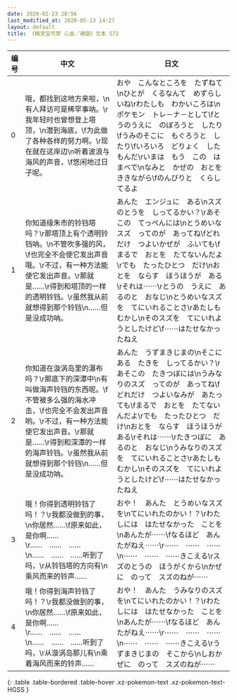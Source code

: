 ```yaml
---
date: 2020-02-23 20:56
last_modified_at: 2020-05-13 14:27
layout: default
title: 《精灵宝可梦 心金／魂银》文本 572
---
```

| 编号 | 中文 | 日文 |
| ---- | ---- | ---- |
| 0 | 哦，都找到这地方来啦，\n有人拜访可是稀罕事呐。\r我年轻时也曾想登上塔顶，\n潜到海底，\f为此做了各种各样的努力啊。\r现在就在这岸边\n听着波浪与海风的声音，\f悠闲地过日子呢。 | おや　こんなところを　たずねて\nひとが　くるなんて　めずらしいね\rわたしも　わかいころは\nポケモン　トレ－ナ－として\fとうのうえに　のぼろうと　したり\fうみのそこに　もぐろうと　したり\fいろいろ　どりょく　したもんだ\rいまは　もう　この　はまべで\nなみと　かぜの　おとを　ききながら\fのんびりと　くらしてるよ |
| 1 | 你知道缘朱市的铃铛塔吗？\r那塔顶上有个透明铃铛呐。\n不管吹多强的风，\f也完全不会使它发出声音哦。\r不过，有一种方法能使它发出声音。\r那就是……\r得到和塔顶的一样的透明铃铛。\r虽然我从前就想得到那个铃铛\n……但是没成功呐。 | あんた　エンジュに　ある\nスズのとうを　しってるかい？\rあそこの　てっぺんには\nとうめいなスズ　ってのが　あってね\fどれだけ　つよいかぜが　ふいても\fまるで　おとを　たてないんだよ\rでも　たったひとつ　だけ\nおとを　ならす　ほうほうが　ある\rそれは⋯⋯\rとうの　うえに　あるのと　おなじ\nとうめいなスズを　てにいれることさ\rあたしも　むかし\nそのスズを　てにいれようとしたけど\f⋯⋯はたせなかったねえ |
| 2 | 你知道在漩涡岛里的瀑布吗？\r那底下的深潭中\n有叫做海声铃铛的东西呢。\f不管被多么强的海水冲击，\f也完全不会发出声音哟。\r不过，有一种方法能使它发出声音。\r那就是……\r得到和深潭的一样的海声铃铛。\r虽然我从前就想得到那个铃铛\n……但是没成功呐。 | あんた　うずまきじまの\nそこにある　たきを　しってるかい？\rあそこの　たきつぼには\nうみなりのスズ　ってのが　あってね\fどれだけ　つよいなみが　あたっても\fまるで　おとを　たてないんだよ\rでも　たったひとつ　だけ\nおとを　ならす　ほうほうが　ある\rそれは⋯⋯\rたきつぼに　あるのと　おなじ\nうみなりのスズを　てにいれることさ\rあたしも　むかし\nそのスズを　てにいれようとしたけど\f⋯⋯はたせなかったねえ |
| 3 | 哦！你得到透明铃铛了吗！？\r我都没做到的事，\n你居然……\f原来如此，是你啊……\r……　……　……\n……　……　……听到了吗，\r从铃铛塔的方向有\n乘风而来的铃声…… | おや！　あんた　とうめいなスズを\nてにいれたのかい！？\rわたしには　はたせなかった　ことを\nあんたが⋯⋯\fなるほど　あんたがねえ⋯⋯\r⋯⋯　⋯⋯　⋯⋯\n⋯⋯　⋯⋯　⋯⋯きこえる\rスズのとうの　ほうがくから\nかぜに　のって　スズのねが⋯⋯ |
| 4 | 哦！你得到海声铃铛了吗！？\r我都没做到的事，\n你居然……\f原来如此，是你啊……\r……　……　……\n……　……　……听到了吗，\r从漩涡岛那儿有\n乘着海风而来的铃声…… | おや！　あんた　うみなりのスズを\nてにいれたのかい！？\rわたしには　はたせなかった　ことを\nあんたが⋯⋯\fなるほど　あんたがねえ⋯⋯\r⋯⋯　⋯⋯　⋯⋯\n⋯⋯　⋯⋯　⋯⋯きこえる\rうずまきじまの　そこから\nしおかぜに　のって　スズのねが⋯⋯ |
{: .table .table-bordered .table-hover .xz-pokemon-text .xz-pokemon-text-HGSS }
